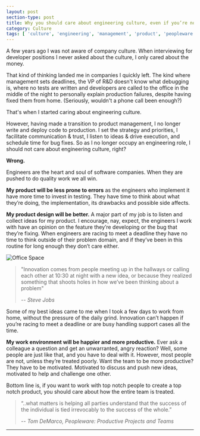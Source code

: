 ```yaml
---
layout: post
section-type: post
title: Why you should care about engineering culture, even if you’re not a developer
category: Culture
tags: [ 'culture', 'engineering', 'management', 'product', 'peopleware' ]
---
```


A few years ago I was not aware of company culture. When interviewing for developer positions I never asked about the culture, I only cared about the money. 

That kind of thinking landed me in companies I quickly left. The kind where management sets deadlines, the VP of R&D doesn't know what debugging is, where no tests are written and developers are called to the office in the middle of the night to personally explain production failures, despite having fixed them from home. (Seriously, wouldn't a phone call been enough?)

That's when I started caring about engineering culture. 

However, having made a transition to product management, I no longer write and deploy code to production. I set the strategy and priorities, I facilitate communication & trust, I listen to ideas & drive execution, and schedule time for bug fixes. So as I no longer occupy an engineering role, I should not care about engineering culture, right?

**Wrong.**

Engineers are the heart and soul of software companies. When they are pushed to do quality work we all win.

**My product will be less prone to errors** as the engineers who implement it have more time to invest in testing. They have time to think about what they’re doing, the implementation, its drawbacks and possible side affects.

**My product design will be better.** A major part of my job is to listen and collect ideas for my product. I encourage, nay, expect, the engineers I work with have an opinion on the feature they’re developing or the bug that they’re fixing. When engineers are racing to meet a deadline they have no time to think outside of their problem domain, and if they’ve been in this routine for long enough they don’t care either.

![Office Space](https://karenmeep.github.io/img/officeSpace.jpg)

> "Innovation comes from people meeting up in the hallways or calling each other at 10:30 at night with a new idea, or because they realized something that shoots holes in how we’ve been thinking about a problem"
>
> -- <cite>Steve Jobs</cite>

Some of my best ideas came to me when I took a few days to work from home, without the pressure of the daily grind. Innovation can’t happen if you’re racing to meet a deadline or are busy handling support cases all the time.

**My work environment will be happier and more productive.**
Ever ask a colleague a question and get an unwarranted, angry reaction? Well, some people are just like that, and you have to deal with it. However, most people are not, unless they’re treated poorly. Want the team to be more productive? They have to be motivated. Motivated to discuss and push new ideas, motivated to help and challenge one other.


Bottom line is, if you want to work with top notch people to create a top notch product, you should care about how the entire team is treated.

> “..what matters is helping all parties understand that the success of the individual is tied irrevocably to the success of the whole.”
>
> -- <cite>Tom DeMarco, Peopleware: Productive Projects and Teams</cite>


<hr>



